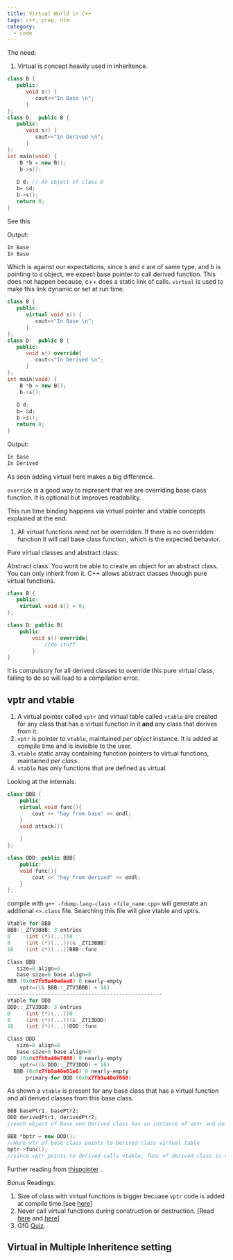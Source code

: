 ```yaml
---
title: Virtual World in C++
tags: c++, prep, ntm
category:
  - code
---
```

The need:

1. Virtual is concept heavily used in inheritence.

```cpp
class B {
   public:
      void s() {
         cout<<"In Base \n";
      }
};
class D:  public B {
   public:
      void s() {
         cout<<"In Derived \n";
      }
};
int main(void) {
    B *b = new B();
    b->s();
    
   D d; // An object of class D
   b= &d; 
   b->s(); 
   return 0;
}
```

See this

Output:

```cpp
In Base
In Base
```

Which is against our expectations, since `b` and `d` are of same type,  and b is pointing to `d` object, we expect base pointer to call derived function. This does not happen because, c++ does a static link of calls.
`virtual` is used to make this link dynamic or set at run time.

```cpp
class B {
   public:
      virtual void s() {
         cout<<"In Base \n";
      }
};
class D:  public B {
   public:
      void s() override{
         cout<<"In Derived \n";
      }
};
int main(void) {
    B *b = new B();
    b->s();
    
   D d; 
   b= &d; 
   b->s(); 
   return 0;
}
```

Output:

```cpp
In Base 
In Derived
```

As seen adding virtual here makes a big difference. 

`override` is a good way to represent that we are overriding base class function. It is optional but improves readability.

This run time binding happens via virtual pointer and vtable concepts explained at the end.

1. All virtual functions need not be overridden. If there is no overridden function it will call base class function, which is the expected behavior.

Pure virtual classes and abstract class:

Abstract class: You wont be able to create an object for an abstract class. You can only inherit from it. 
C++ allows abstract classes through pure virtual functions.

```cpp
class B {
   public:
    virtual void s() = 0;
};

class D: public B{
	public:
		void s() override{
			//do stuff
		}
}
```

 It is compulsory for all derived classes to override this pure virtual class, failing to do so will lead to a compilation error. 

## vptr and vtable

1. A virtual pointer called `vptr` and virtual table called `vtable` are created for any class that has a virtual function in it **and** any class that derives from it. 
2. `vptr` is pointer to `vtable`, maintained *per object* instance. It  is added at compile time and is invisible to the user.
3. `vtable`  static array containing function pointers to virtual functions, maintained *per class*.
4. `vtable` has only functions that are defined as virtual.

Looking at the internals.

```cpp
class BBB {
    public:
    virtual void func(){
        cout << "hey from base" << endl;
    }
    void attack(){

    }
};

class DDD: public BBB{
    public:
    void func(){
        cout << "hey from derived" << endl;
    }
};
```

 compile with `g++ -fdump-lang-class <file_name.cpp>` will generate an addtional `<>.class`  file. Searching this file will give vtable and vptrs.

```cpp
Vtable for BBB
BBB::_ZTV3BBB: 3 entries
0     (int (*)(...))0
8     (int (*)(...))(& _ZTI3BBB)
16    (int (*)(...))BBB::func

Class BBB
   size=8 align=8
   base size=8 base align=8
BBB (0x0x7fb9a40adea0) 0 nearly-empty
    vptr=((& BBB::_ZTV3BBB) + 16)
--------------------------------------------------
Vtable for DDD
DDD::_ZTV3DDD: 3 entries
0     (int (*)(...))0
8     (int (*)(...))(& _ZTI3DDD)
16    (int (*)(...))DDD::func

Class DDD
   size=8 align=8
   base size=8 base align=8
DDD (0x0x7fb9a40e7068) 0 nearly-empty
    vptr=((& DDD::_ZTV3DDD) + 16)
  BBB (0x0x7fb9a40e81e0) 0 nearly-empty
      primary-for DDD (0x0x7fb9a40e7068)
```

As shown a `vtable` is present for any base class that has a virtual function and all derived classes from this base class. 

```cpp
BBB basePtr1, basePtr2;
DDD derivedPtr1, derivedPtr2;
//each object of Base and Derived class has an instance of vptr and points to its respective class virtual tables

BBB *bptr = new DDD();
//Here vtr of base class points to Derived class virtual table
bptr->func();
//since vptr points to derived calls vtable, func of derived class is called here.
```

Further reading from [thispointer](https://thispointer.com/how-virtual-functions-works-internally-using-vtable-and-vpointer/) .

Bonus Readings:

1. Size of class with virtual functions is bigger becuase `vptr` code is added at compile time.[see [here](https://www.geeksforgeeks.org/c-virtual-functions-question-12/)]
2. Never call virtual functions during construction or destruction. [Read [here](https://www.artima.com/articles/never-call-virtual-functions-during-construction-or-destruction) and [here](https://www.opensourceforu.com/2011/08/joy-of-programming-calling-virtual-functions-from-constructors/)]
3. GfG [Quiz](https://www.geeksforgeeks.org/c-plus-plus-gq/virtual-functions-gq/).

## Virtual in Multiple Inheritence setting

<to be continued>